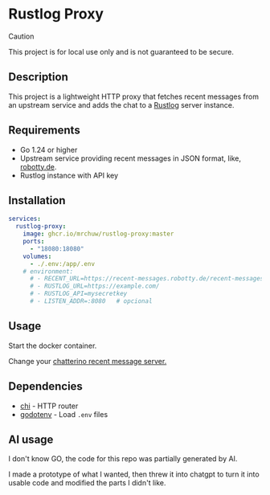 # Rustlog Proxy

> [!CAUTION]
> This project is for local use only and is not guaranteed to be secure.

## Description

This project is a lightweight HTTP proxy that fetches recent messages from an upstream service and adds the chat to a [Rustlog](https://github.com/boring-nick/rustlog) server instance.

## Requirements

- Go 1.24 or higher
- Upstream service providing recent messages in JSON format, like, [robotty.de](https://recent-messages.robotty.de/).
- Rustlog instance with API key

## Installation

```yml
services:
  rustlog-proxy:
    image: ghcr.io/mrchuw/rustlog-proxy:master
    ports:
      - "18080:18080"
    volumes:
      - ./.env:/app/.env
    # environment:
      # - RECENT_URL=https://recent-messages.robotty.de/recent-messages/
      # - RUSTLOG_URL=https://example.com/
      # - RUSTLOG_API=mysecretkey
      # - LISTEN_ADDR=:8080   # opcional
```

## Usage

Start the docker container.

Change your [chatterino recent message server.](https://wiki.chatterino.com/Environment%20Variables/#chatterino2_recent_messages_url)

## Dependencies

- [chi](https://github.com/go-chi/chi) - HTTP router
- [godotenv](https://github.com/joho/godotenv) - Load `.env` files

## AI usage

I don't know GO, the code for this repo was partially generated by AI.

I made a prototype of what I wanted, then threw it into chatgpt to turn it into usable code and modified the parts I didn't like.
